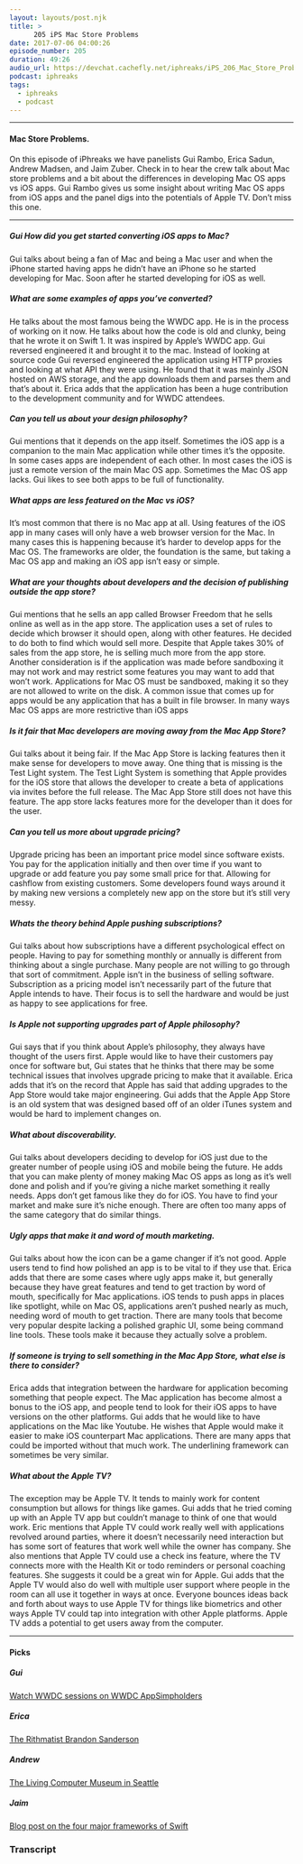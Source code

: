 ```yaml
---
layout: layouts/post.njk
title: >
      205 iPS Mac Store Problems
date: 2017-07-06 04:00:26
episode_number: 205
duration: 49:26
audio_url: https://devchat.cachefly.net/iphreaks/iPS_206_Mac_Store_Problems.mp3
podcast: iphreaks
tags: 
  - iphreaks
  - podcast
---
```


* * *

#### Mac Store Problems.
On this episode of iPhreaks we have panelists Gui Rambo, Erica Sadun, Andrew Madsen, and Jaim Zuber. Check in to hear the crew talk about Mac store problems and a bit about the differences in developing Mac OS apps vs iOS apps. Gui Rambo gives us some insight about writing Mac OS apps from iOS apps and the panel digs into the potentials of Apple TV. Don’t miss this one.
* * *

##### Gui How did you get started converting iOS apps to Mac?
Gui talks about being a fan of Mac and being a Mac user and when the iPhone started having apps he didn’t have an iPhone so he started developing for Mac. Soon after he started developing for iOS as well.
##### What are some examples of apps you’ve converted?
He talks about the most famous being the WWDC app. He is in the process of working on it now. He talks about how the code is old and clunky, being that he wrote it on Swift 1. It was inspired by Apple’s WWDC app. Gui reversed engineered it and brought it to the mac. Instead of looking at source code Gui reversed engineered the application using HTTP proxies and looking at what API they were using. He found that it was mainly JSON hosted on AWS storage, and the app downloads them and parses them and that’s about it. Erica adds that the application has been a huge contribution to the development community and for WWDC attendees.
##### Can you tell us about your design philosophy?
Gui mentions that it depends on the app itself. Sometimes the iOS app is a companion to the main Mac application while other times it’s the opposite. In some cases apps are independent of each other. In most cases the iOS is just a remote version of the main Mac OS app. Sometimes the Mac OS app lacks. Gui likes to see both apps to be full of functionality.
##### What apps are less featured on the Mac vs iOS?
It’s most common that there is no Mac app at all. Using features of the iOS app in many cases will only have a web browser version for the Mac. In many cases this is happening because it’s harder to develop apps for the Mac OS. The frameworks are older, the foundation is the same, but taking a Mac OS app and making an iOS app isn’t easy or simple.
##### What are your thoughts about developers and the decision of publishing outside the app store?
Gui mentions that he sells an app called Browser Freedom that he sells online as well as in the app store. The application uses a set of rules to decide which browser it should open, along with other features. He decided to do both to find which would sell more. Despite that Apple takes 30% of sales from the app store, he is selling much more from the app store. Another consideration is if the application was made before sandboxing it may not work and may restrict some features you may want to add that won’t work. Applications for Mac OS must be sandboxed, making it so they are not allowed to write on the disk. A common issue that comes up for apps would be any application that has a built in file browser. In many ways Mac OS apps are more restrictive than iOS apps
##### Is it fair that Mac developers are moving away from the Mac App Store?
Gui talks about it being fair. If the Mac App Store is lacking features then it make sense for developers to move away. One thing that is missing is the Test Light system. The Test Light System is something that Apple provides for the iOS store that allows the developer to create a beta of applications via invites before the full release. The Mac App Store still does not have this feature. The app store lacks features more for the developer than it does for the user.
##### Can you tell us more about upgrade pricing?
Upgrade pricing has been an important price model since software exists. You pay for the application initially and then over time if you want to upgrade or add feature you pay some small price for that. Allowing for cashflow from existing customers. Some developers found ways around it by making new versions a completely new app on the store but it’s still very messy.
##### Whats the theory behind Apple pushing subscriptions?
Gui talks about how subscriptions have a different psychological effect on people. Having to pay for something monthly or annually is different from thinking about a single purchase. Many people are not willing to go through that sort of commitment. Apple isn’t in the business of selling software. Subscription as a pricing model isn’t necessarily part of the future that Apple intends to have. Their focus is to sell the hardware and would be just as happy to see applications for free.
##### Is Apple not supporting upgrades part of Apple philosophy?
Gui says that if you think about Apple’s philosophy, they always have thought of the users first. Apple would like to have their customers pay once for software but, Gui states that he thinks that there may be some technical issues that involves upgrade pricing to make that it available. Erica adds that it’s on the record that Apple has said that adding upgrades to the App Store would take major engineering. Gui adds that the Apple App Store is an old system that was designed based off of an older iTunes system and would be hard to implement changes on.
##### What about discoverability.
Gui talks about developers deciding to develop for iOS just due to the greater number of people using iOS and mobile being the future. He adds that you can make plenty of money making Mac OS apps as long as it’s well done and polish and if you’re giving a niche market something it really needs. Apps don’t get famous like they do for iOS. You have to find your market and make sure it’s niche enough. There are often too many apps of the same category that do similar things.
##### Ugly apps that make it and word of mouth marketing.
Gui talks about how the icon can be a game changer if it’s not good. Apple users tend to find how polished an app is to be vital to if they use that. Erica adds that there are some cases where ugly apps make it, but generally because they have great features and tend to get traction by word of mouth, specifically for Mac applications. iOS tends to push apps in places like spotlight, while on Mac OS, applications aren’t pushed nearly as much, needing word of mouth to get traction. There are many tools that become very popular despite lacking a polished graphic UI, some being command line tools. These tools make it because they actually solve a problem.
##### If someone is trying to sell something in the Mac App Store, what else is there to consider?
Erica adds that integration between the hardware for application becoming something that people expect. The Mac application has become almost a bonus to the iOS app, and people tend to look for their iOS apps to have versions on the other platforms. Gui adds that he would like to have applications on the Mac like Youtube. He wishes that Apple would make it easier to make iOS counterpart Mac applications. There are many apps that could be imported without that much work. The underlining framework can sometimes be very similar.
##### What about the Apple TV?
The exception may be Apple TV. It tends to mainly work for content consumption but allows for things like games. Gui adds that he tried coming up with an Apple TV app but couldn’t manage to think of one that would work. Eric mentions that Apple TV could work really well with applications revolved around parties, where it doesn’t necessarily need interaction but has some sort of features that work well while the owner has company. She also mentions that Apple TV could use a check ins feature, where the TV connects more with the Health Kit or todo reminders or personal coaching features. She suggests it could be a great win for Apple. Gui adds that the Apple TV would also do well with multiple user support where people in the room can all use it together in ways at once. Everyone bounces ideas back and forth about ways to use Apple TV for things like biometrics and other ways Apple TV could tap into integration with other Apple platforms. Apple TV adds a potential to get users away from the computer.
* * *

#### Picks

##### Gui
[Watch WWDC sessions on WWDC App](https://itunes.apple.com/us/app/wwdc/id640199958?mt=8)[Simpholders](https://simpholders.com/)
##### Erica
[The Rithmatist Brandon Sanderson](https://www.amazon.com/Rithmatist-Brandon-Sanderson/dp/0765338440)
##### Andrew
[The Living Computer Museum in Seattle](http://www.livingcomputers.org/)
##### Jaim
[Blog post on the four major frameworks of Swift](https://medium.com/@rymcol/current-features-benefits-of-the-top-server-side-swift-frameworks-b15b4f2d7bc3)

### Transcript


